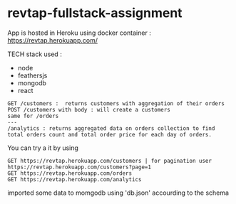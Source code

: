 # revtap-fullstack-assignment
App is hosted in Heroku using docker container : https://revtap.herokuapp.com/

TECH stack used : 
- node
- feathersjs
- mongodb
- react

```
GET /customers :  returns customers with aggregation of their orders
POST /customers with body : will create a customers
same for /orders
---
/analytics : returns aggregated data on orders collection to find total orders count and total order price for each day of orders.
```
You can try a it by using 
```
GET https://revtap.herokuapp.com/customers | for pagination user https://revtap.herokuapp.com/customers?page=1
GET https://revtap.herokuapp.com/orders
GET https://revtap.herokuapp.com/analytics
```
imported some data to momgodb using 'db.json' accourding to the schema
